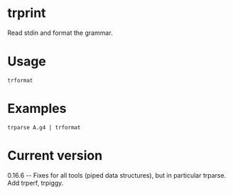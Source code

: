 # trprint

Read stdin and format the grammar.

# Usage

    trformat

# Examples

    trparse A.g4 | trformat

# Current version

0.16.6 -- Fixes for all tools (piped data structures), but in particular trparse. Add trperf, trpiggy.
